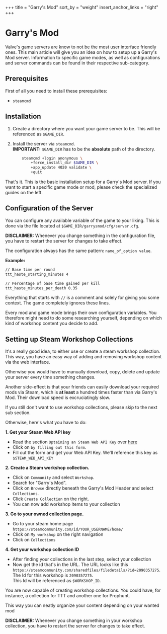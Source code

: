 +++
title = "Garry's Mod"
sort_by = "weight"
insert_anchor_links = "right"
+++

# Garry's Mod

Valve's game servers are know to not be the most user interface friendly ones.
This main article will give you an idea on how to setup up a Garry's Mod server.
Information to specific game modes, as well as configurations and server commands can be found in their respective sub-category.

## Prerequisites

First of all you need to install these prerequisites:

- `steamcmd`

## Installation

1. Create a directory where you want your game server to be. This will be referenced as `$GAME_DIR`.
1. Install the server via `steamcmd`.  
   **IMPORTANT:** `$GAME_DIR` has to be the **absolute** path of the directory.

    ```bash
        steamcmd +login anonymous \
            +force_install_dir $GAME_DIR \
            +app_update 4020 validate \
            +quit
    ```

That's it. This is the basic installation setup for a Garry's Mod server.
If you want to start a specific game mode or mod, please check the specialized guides on the left.

## Configuration of the Server

You can configure any available variable of the game to your liking.
This is done via the file located at `$GAME_DIR/garrysmod/cfg/server.cfg`.

**DISCLAIMER:** Whenever you change something in the configuration file, you have to restart the server for changes to take effect.

The configuration always has the same pattern: `name_of_option value`.

**Example:**

```txt
// Base time per round
ttt_haste_starting_minutes 4

// Percentage of base time gained per kill
ttt_haste_minutes_per_death 0.35

```

Everything that starts with `//` is a comment and solely for giving you some context.
The game completely ignores these lines.

Every mod and game mode brings their own configuration variables.
You therefore might need to do some researching yourself, depending on which kind of workshop content you decide to add.

## Setting up Steam Workshop Collections

It's a really good idea, to either use or create a steam workshop collection.
This way, you have an easy way of adding and removing workshop content via the web interface.

Otherwise you would have to manually download, copy, delete and update your server every time something changes.

Another side-effect is that your friends can easily download your required mods via Steam, which is **at least** a hundred times faster than via Garry's Mod.
Their download speed is excruciatingly slow.

If you still don't want to use workshop collections, please skip to the next sub section.

Otherwise, here's what you have to do:

**1. Get your Steam Web API key**

- Read the section `Optaining an Steam Web API Key` over [here](https://steamcommunity.com/dev)
- Click on `by filling out this form`.
- Fill out the form and get your Web API Key. We'll reference this key as `$STEAM_WEB_API_KEY`

**2. Create a Steam workshop collection.**

- Click on `Community` and select `Workshop`.
- Search for "Garry's Mod".
- Click on `Browse` directly beneath the Garry's Mod Header and select `Collections`.
- Click `Create Collection` on the right.
- You can now add workshop items to your collection

**3. Go to your owned collection page.**

- Go to your steam home page `https://steamcommunity.com/id/YOUR_USERNAME/home/`
- Click on `My workshop` on the right navigation
- Click on `Collections`

**4. Get your workshop collection ID**

- After finding your collections in the last step, select your collection
- Now get the id that's in the URL.
    The URL looks like this `https://steamcommunity.com/sharedfiles/filedetails/?id=2090357275`.  
    The Id for this workshop is `2090357275`.  
    This Id will be referenced as `$WORKSHOP_ID`.  

You are now capable of creating workshop collections.
You could have, for instance, a collection for TTT and another one for Prophunt.

This way you can neatly organize your content depending on your wanted mod

**DISCLAIMER:** Whenever you change something in your workshop collection, you have to restart the server for changes to take effect.
